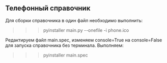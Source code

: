 Телефонный справочник
-

Для сборки справочника в один файл необходимо выполнить:

>>> pyinstaller main.py --onefile -i phone.ico

Редактируем файл main.spec,
изменяем console=True на console=False для запуска
справочника без терминала. Выполняем:

>>> pyinstaller main.spec